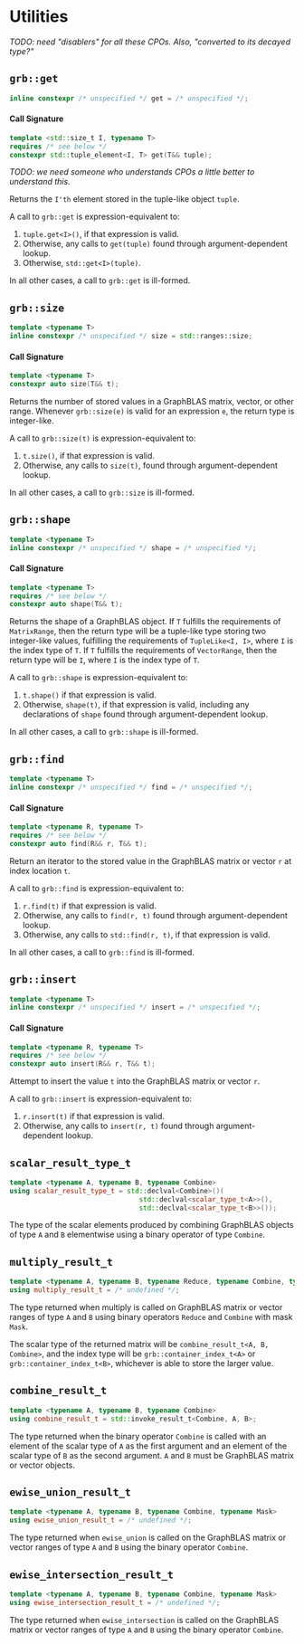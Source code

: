 # Utilities

_TODO: need "disablers" for all these CPOs. Also, "converted to its decayed type?"_

## `grb::get`

```cpp
inline constexpr /* unspecified */ get = /* unspecified */;
```

#### Call Signature
```cpp
template <std::size_t I, typename T>
requires /* see below */
constexpr std::tuple_element<I, T> get(T&& tuple);
```

_TODO: we need someone who understands CPOs a little better to understand this._

Returns the `I'th` element stored in the tuple-like object `tuple`.

A call to `grb::get` is expression-equivalent to:

1) `tuple.get<I>()`, if that expression is valid.
2) Otherwise, any calls to `get(tuple)` found through argument-dependent lookup.
3) Otherwise, `std::get<I>(tuple)`.

In all other cases, a call to `grb::get` is ill-formed.

## `grb::size`

```cpp
template <typename T>
inline constexpr /* unspecified */ size = std::ranges::size;
```

#### Call Signature
```cpp
template <typename T>
constexpr auto size(T&& t);
```

Returns the number of stored values in a GraphBLAS matrix, vector, or other range.
Whenever `grb::size(e)` is valid for an expression `e`, the return type is integer-like.

A call to `grb::size(t)` is expression-equivalent to:

1) `t.size()`, if that expression is valid.
2) Otherwise, any calls to `size(t)`, found through argument-dependent lookup.

In all other cases, a call to `grb::size` is ill-formed.

## `grb::shape`

```cpp
template <typename T>
inline constexpr /* unspecified */ shape = /* unspecified */;
```

#### Call Signature
```cpp
template <typename T>
requires /* see below */
constexpr auto shape(T&& t);
```

Returns the shape of a GraphBLAS object.  If `T` fulfills the requirements of `MatrixRange`, then the return type will be a tuple-like type storing two integer-like values, fulfilling the requirements of `TupleLike<I, I>`, where `I` is the index type of `T`.  If `T` fulfills the requirements of `VectorRange`, then the return type will be `I`, where `I` is the index type of `T`.

A call to `grb::shape` is expression-equivalent to:

1) `t.shape()` if that expression is valid.
2) Otherwise, `shape(t)`, if that expression is valid, including any declarations of `shape` found through argument-dependent lookup.

In all other cases, a call to `grb::shape` is ill-formed.

## `grb::find`

```cpp
template <typename T>
inline constexpr /* unspecified */ find = /* unspecified */;
```

#### Call Signature
```cpp
template <typename R, typename T>
requires /* see below */
constexpr auto find(R&& r, T&& t);
```

Return an iterator to the stored value in the GraphBLAS matrix or vector `r` at index location `t`.

A call to `grb::find` is expression-equivalent to:

1) `r.find(t)` if that expression is valid.
2) Otherwise, any calls to `find(r, t)` found through argument-dependent lookup.
2) Otherwise, any calls to `std::find(r, t)`, if that expression is valid.

In all other cases, a call to `grb::find` is ill-formed.

## `grb::insert`

```cpp
template <typename T>
inline constexpr /* unspecified */ insert = /* unspecified */;
```

#### Call Signature
```cpp
template <typename R, typename T>
requires /* see below */
constexpr auto insert(R&& r, T&& t);
```

Attempt to insert the value `t` into the GraphBLAS matrix or vector `r`.

A call to `grb::insert` is expression-equivalent to:

1) `r.insert(t)` if that expression is valid.
2) Otherwise, any calls to `insert(r, t)` found through argument-dependent lookup.

## `scalar_result_type_t`

```cpp
template <typename A, typename B, typename Combine>
using scalar_result_type_t = std::declval<Combine>()(
                                std::declval<scalar_type_t<A>>(),
                                std::declval<scalar_type_t<B>>());
```

The type of the scalar elements produced by combining GraphBLAS objects of type `A` and `B` elementwise using a binary operator of type `Combine`.

## `multiply_result_t`

```cpp
template <typename A, typename B, typename Reduce, typename Combine, typename Mask>
using multiply_result_t = /* undefined */;
```

The type returned when multiply is called on GraphBLAS matrix or vector ranges of type `A` and `B` using binary operators `Reduce` and `Combine` with mask `Mask`.

The scalar type of the returned matrix will be `combine_result_t<A, B, Combine>`, and the index type will be `grb::container_index_t<A>` or `grb::container_index_t<B>`, whichever is able to store the larger value.

## `combine_result_t`

```cpp
template <typename A, typename B, typename Combine>
using combine_result_t = std::invoke_result_t<Combine, A, B>;
```

The type returned when the binary operator `Combine` is called with an element of the scalar type of `A` as the first argument and an element of the scalar type of `B` as the second argument.  `A` and `B` must be GraphBLAS matrix or vector objects.

## `ewise_union_result_t`

```cpp
template <typename A, typename B, typename Combine, typename Mask>
using ewise_union_result_t = /* undefined */;
```

The type returned when `ewise_union` is called on the GraphBLAS matrix or vector ranges of type `A` and `B` using the binary operator `Combine`.

## `ewise_intersection_result_t`

```cpp
template <typename A, typename B, typename Combine, typename Mask>
using ewise_intersection_result_t = /* undefined */;
```

The type returned when `ewise_intersection` is called on the GraphBLAS matrix or vector ranges of type `A` and `B` using the binary operator `Combine`.